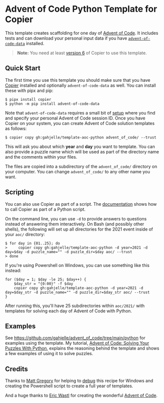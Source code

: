 # Advent of Code Python Template for Copier

This template creates scaffolding for one day of [Advent of Code](https://adventofcode.com/). It includes tests and can download your personal input data if you have [`advent-of-code-data`](https://pypi.org/project/advent-of-code-data/) installed.

> **Note:** You need at least [version 6](https://copier.readthedocs.io/en/latest/changelog/#600-2022-05-15) of Copier to use this template.

## Quick Start

The first time you use this template you should make sure that you have [Copier](https://copier.readthedocs.io/) installed and optionally `advent-of-code-data` as well. You can install these with pipx and pip:

```console
$ pipx install copier
$ python -m pip install advent-of-code-data
```

Note that `advent-of-code-data` requires a small bit of [setup](https://github.com/wimglenn/advent-of-code-wim/issues/1) where you find and specify your personal Advent of Code session ID. Once you have Copier on your system, you can create Advent of Code solution templates as follows:

```console
$ copier copy gh:gahjelle/template-aoc-python advent_of_code/ --trust
```

This will ask you about which **year** and **day** you want to template. You can also provide a puzzle name which will be used as part of the directory name and the comments within your files.

The files are copied into a subdirectory of the `advent_of_code/` directory on your computer. You can change `advent_of_code/` to any other name you want.


## Scripting

You can also use Copier as part of a script. The [documentation](https://copier.readthedocs.io/en/stable/api/) shows how to call Copier as part of a Python script.

On the command line, you can use `-d` to provide answers to questions instead of answering them interactively. On Bash (and possibly other shells), the following will set up all directories for the 2021 event inside of your `aoc/` directory:

```console
$ for day in {01..25}; do
>     copier copy gh:gahjelle/template-aoc-python -d year=2021 -d day=$day -d puzzle_name="" -d puzzle_dir=$day aoc/ --trust
> done
```

If you're using Powershell on Windows, you can use something like this instead:

```
for ($day = 1; $day -le 25; $day++) {
    $day_str = "{0:00}" -f $day
    copier copy gh:gahjelle/template-aoc-python -d year=2021 -d day=$day_str -d puzzle_name="" -d puzzle_dir=$day_str aoc/ --trust
}
```

After running this, you'll have 25 subdirectories within `aoc/2021/` with templates for solving each day of Advent of Code with Python.


## Examples

See https://github.com/gahjelle/advent_of_code/tree/main/python for examples using the template. My tutorial, [Advent of Code: Solving Your Puzzles With Python](https://realpython.com/python-advent-of-code/), explains the reasoning behind the template and shows a few examples of using it to solve puzzles.


## Credits

Thanks to [Matt Gregory](https://github.com/grovduck) for helping to [debug](https://github.com/gahjelle/template-aoc-python/issues/1) this recipe for Windows and creating the Powershell script to create a full year of templates.

And a huge thanks to [Eric Wastl](https://twitter.com/ericwastl/) for creating the wonderful [Advent of Code](https://adventofcode.com/).
